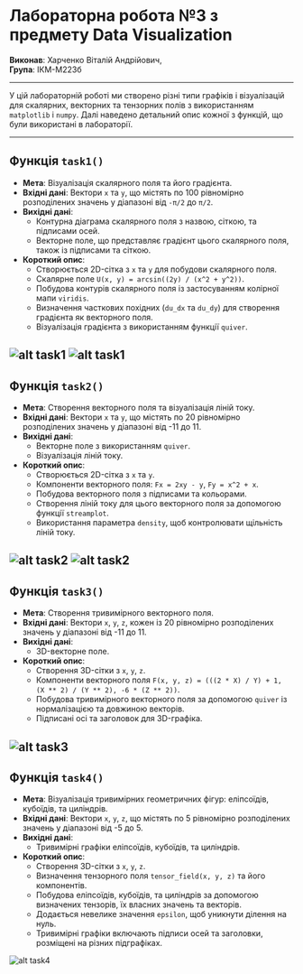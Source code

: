 # Лабораторна робота №3 з предмету Data Visualization
**Виконав**: Харченко Віталій Андрійович,  
**Група**: ІКМ-М223б

---

У цій лабораторній роботі ми створено різні типи графіків і візуалізацій для скалярних, векторних та тензорних полів з використанням `matplotlib` і `numpy`. Далі наведено детальний опис кожної з функцій, що були використані в лабораторії.

---

## Функція `task1()`
- **Мета**: Візуалізація скалярного поля та його градієнта.
- **Вхідні дані**: Вектори `x` та `y`, що містять по 100 рівномірно розподілених значень у діапазоні від `-π/2` до `π/2`.
- **Вихідні дані**: 
  - Контурна діаграма скалярного поля з назвою, сіткою, та підписами осей.
  - Векторне поле, що представляє градієнт цього скалярного поля, також із підписами та сіткою.
- **Короткий опис**:
  - Створюється 2D-сітка з `x` та `y` для побудови скалярного поля.
  - Скалярне поле `U(x, y) = arcsin((2y) / (x^2 + y^2))`.
  - Побудова контурів скалярного поля із застосуванням колірної мапи `viridis`.
  - Визначення часткових похідних (`du_dx` та `du_dy`) для створення градієнта як векторного поля.
  - Візуалізація градієнта з використанням функції `quiver`.


![alt task1](https://media.discordapp.net/attachments/917547349864230912/1233854830926233661/image.png?ex=662e9c5b&is=662d4adb&hm=5084c999e0b2c5f13bdab76969be23b272889dc5aaaf6f977e4d085546fc3c7e&=&format=webp&quality=lossless)
![alt task1](https://media.discordapp.net/attachments/917547349864230912/1233854831194673152/image.png?ex=662e9c5b&is=662d4adb&hm=0a3e14bc136822fa0ad7fcb51ce459ca2ed69c27722a4b78a701f53d4b518746&=&format=webp&quality=lossless)
---

## Функція `task2()`
- **Мета**: Створення векторного поля та візуалізація ліній току.
- **Вхідні дані**: Вектори `x` та `y`, що містять по 20 рівномірно розподілених значень у діапазоні від -11 до 11.
- **Вихідні дані**: 
  - Векторне поле з використанням `quiver`.
  - Візуалізація ліній току.
- **Короткий опис**:
  - Створюється 2D-сітка з `x` та `y`.
  - Компоненти векторного поля: `Fx = 2xy - y`, `Fy = x^2 + x`.
  - Побудова векторного поля з підписами та кольорами.
  - Створення ліній току для цього векторного поля за допомогою функції `streamplot`.
  - Використання параметра `density`, щоб контролювати щільність ліній току.


![alt task2](https://media.discordapp.net/attachments/917547349864230912/1233854831450394646/image.png?ex=662e9c5b&is=662d4adb&hm=33fdcd7895157794b1a51af6f7d637815898feb52504b06b103a049b4a0ff1ac&=&format=webp&quality=lossless)
![alt task2](https://media.discordapp.net/attachments/917547349864230912/1233854831861567549/image.png?ex=662e9c5b&is=662d4adb&hm=336ccd87947a6cbc15713e1d83d60de1aab50a035a6b0b7df104316057026d0e&=&format=webp&quality=lossless)
---

## Функція `task3()`
- **Мета**: Створення тривимірного векторного поля.
- **Вхідні дані**: Вектори `x`, `y`, `z`, кожен із 20 рівномірно розподілених значень у діапазоні від -11 до 11.
- **Вихідні дані**: 
  - 3D-векторне поле.
- **Короткий опис**:
  - Створення 3D-сітки з `x`, `y`, `z`.
  - Компоненти векторного поля `F(x, y, z) = (((2 * X) / Y) + 1, (X ** 2) / (Y ** 2), -6 * (Z ** 2))`.
  - Побудова тривимірного векторного поля за допомогою `quiver` із нормалізацією та довжиною векторів.
  - Підписані осі та заголовок для 3D-графіка.

![alt task3](https://media.discordapp.net/attachments/917547349864230912/1233854832180461688/image.png?ex=662e9c5b&is=662d4adb&hm=3d749a8906d17e336a3393ce051af53c68c88a08281cfa147588265ddb4a5bbd&=&format=webp&quality=lossless&width=839&height=671)
---

## Функція `task4()`
- **Мета**: Візуалізація тривимірних геометричних фігур: еліпсоїдів, кубоїдів, та циліндрів.
- **Вхідні дані**: Вектори `x`, `y`, `z`, що містять по 5 рівномірно розподілених значень у діапазоні від -5 до 5.
- **Вихідні дані**: 
  - Тривимірні графіки еліпсоїдів, кубоїдів, та циліндрів.
- **Короткий опис**:
  - Створення 3D-сітки з `x`, `y`, `z`.
  - Визначення тензорного поля `tensor_field(x, y, z)` та його компонентів.
  - Побудова еліпсоїдів, кубоїдів, та циліндрів за допомогою визначених тензорів, їх власних значень та векторів.
  - Додається невелике значення `epsilon`, щоб уникнути ділення на нуль.
  - Тривимірні графіки включають підписи осей та заголовки, розміщені на різних підграфіках.

![alt task4](https://media.discordapp.net/attachments/917547349864230912/1233854832528457788/image.png?ex=662e9c5b&is=662d4adb&hm=737965444ecc0d86412169ac8b68c1b3e7545b8d755a4075fe67833be19e8f59&=&format=webp&quality=lossless&width=671&height=671)